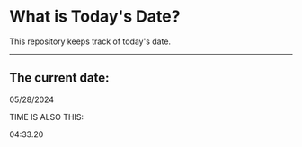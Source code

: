 # What is Today's Date?
This repository keeps track of today's date.
* * *
 
## The current date:  
 05/28/2024 
  
  
 TIME IS ALSO THIS: 
  
 04:33.20 
  
  
